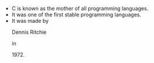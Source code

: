 - C is known as the mother of all programming languages.
 - It was one of the first stable programming languages.
 - It was made by <p style = "text-color: #00ffff;">Dennis Ritchie </p>in <p style = "text-color:rgb(255, 0, 0);">1972.</p>
 